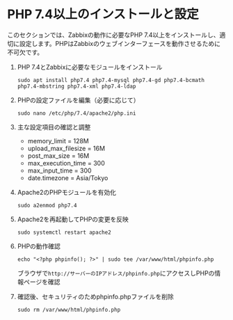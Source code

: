# PHP 7.4以上のインストールと設定

このセクションでは、Zabbixの動作に必要なPHP 7.4以上をインストールし、適切に設定します。PHPはZabbixのウェブインターフェースを動作させるために不可欠です。

1. PHP 7.4とZabbixに必要なモジュールをインストール
   ```
   sudo apt install php7.4 php7.4-mysql php7.4-gd php7.4-bcmath php7.4-mbstring php7.4-xml php7.4-ldap
   ```

2. PHPの設定ファイルを編集（必要に応じて）
   ```
   sudo nano /etc/php/7.4/apache2/php.ini
   ```

3. 主な設定項目の確認と調整
   - memory_limit = 128M
   - upload_max_filesize = 16M
   - post_max_size = 16M
   - max_execution_time = 300
   - max_input_time = 300
   - date.timezone = Asia/Tokyo

4. Apache2のPHPモジュールを有効化
   ```
   sudo a2enmod php7.4
   ```

5. Apache2を再起動してPHPの変更を反映
   ```
   sudo systemctl restart apache2
   ```

6. PHPの動作確認
   ```
   echo "<?php phpinfo(); ?>" | sudo tee /var/www/html/phpinfo.php
   ```
   ブラウザで`http://サーバーのIPアドレス/phpinfo.php`にアクセスしPHPの情報ページを確認

7. 確認後、セキュリティのためphpinfo.phpファイルを削除
   ```
   sudo rm /var/www/html/phpinfo.php
   ```